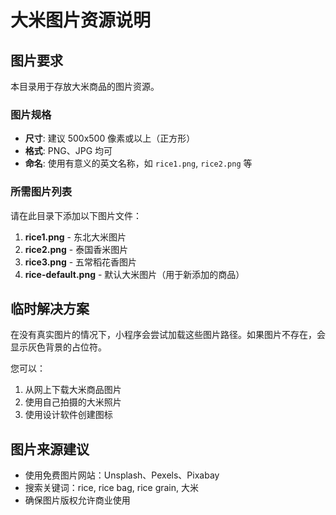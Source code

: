 # 大米图片资源说明

## 图片要求

本目录用于存放大米商品的图片资源。

### 图片规格
- **尺寸**: 建议 500x500 像素或以上（正方形）
- **格式**: PNG、JPG 均可
- **命名**: 使用有意义的英文名称，如 `rice1.png`, `rice2.png` 等

### 所需图片列表

请在此目录下添加以下图片文件：

1. **rice1.png** - 东北大米图片
2. **rice2.png** - 泰国香米图片
3. **rice3.png** - 五常稻花香图片
4. **rice-default.png** - 默认大米图片（用于新添加的商品）

## 临时解决方案

在没有真实图片的情况下，小程序会尝试加载这些图片路径。如果图片不存在，会显示灰色背景的占位符。

您可以：
1. 从网上下载大米商品图片
2. 使用自己拍摄的大米照片
3. 使用设计软件创建图标

## 图片来源建议

- 使用免费图片网站：Unsplash、Pexels、Pixabay
- 搜索关键词：rice, rice bag, rice grain, 大米
- 确保图片版权允许商业使用

